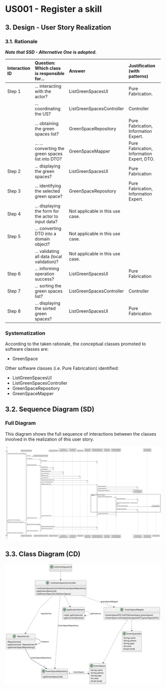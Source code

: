 # US001 - Register a skill

## 3. Design - User Story Realization

### 3.1. Rationale

_**Note that SSD - Alternative One is adopted.**_

| Interaction ID | Question: Which class is responsible for...        | Answer                | Justification (with patterns)                                                                                                |
|:---------------|:---------------------------------------------------|:----------------------|:-----------------------------------------------------------------------------------------------------------------------------|
| Step 1  		     | 	... interacting with the actor?                   | ListGreenSpacesUI         | Pure Fabrication.                                                                                                            |
| 			  		        | 	... coordinating the US?                          | ListGreenSpacesController | Controller                                                                                                                   |
| 			  		        | 	... obtaining the green spaces list?              | GreenSpaceRepository          | Pure Fabrication, Information Expert.                                                                                        |
| 			  		        | ... ... converting the green spaces list into DTO? | GreenSpaceMapper           | Pure Fabrication, Information Expert, DTO.                                                                                   |
| Step 2  		     | 				... displaying the green spaces?			            |        ListGreenSpacesUI               | Pure Fabrication                                                                                                             |
| Step 3  		     | 	... identifying the selected green space?                     | GreenSpaceRepository                | Pure Fabrication, Information Expert.                                                                                        |
| Step 4  		     | 	... displaying the form for the actor to input data?           | Not applicable in this use case.                |                                                                                                                              |
| Step 5  		     | 	... converting DTO into a domain object?                 | Not applicable in this use case.                |                                                                                                                              |
| 		             | 	... validating all data (local validation)?						                                            |         Not applicable in this use case.              |                                                                                                                              |              
| Step 6  		     | 	... informing operation success?       | ListGreenSpacesUI                 | Pure Fabrication                                                                                                             | 
| Step 7			  		  | 	... sorting the green spaces list?      | ListGreenSpacesController          | Controller                                                                                                    | 
| Step 8		  		   | 	... displaying the sorted green spaces?                      | ListGreenSpacesUI         | Pure Fabrication                                                                                                     | 

### Systematization ##

According to the taken rationale, the conceptual classes promoted to software classes are:

* GreenSpace



Other software classes (i.e. Pure Fabrication) identified:

* ListGreenSpacesUI
* ListGreenSpacesController
* GreenSpaceRepository
* GreenSpaceMapper



## 3.2. Sequence Diagram (SD)

### Full Diagram

This diagram shows the full sequence of interactions between the classes involved in the realization of this user story.

![us027-sequence-diagram-full.svg](svg%2Fus027-sequence-diagram-full.svg)


## 3.3. Class Diagram (CD)

![us027-class-diagram.svg](svg%2Fus027-class-diagram.svg)